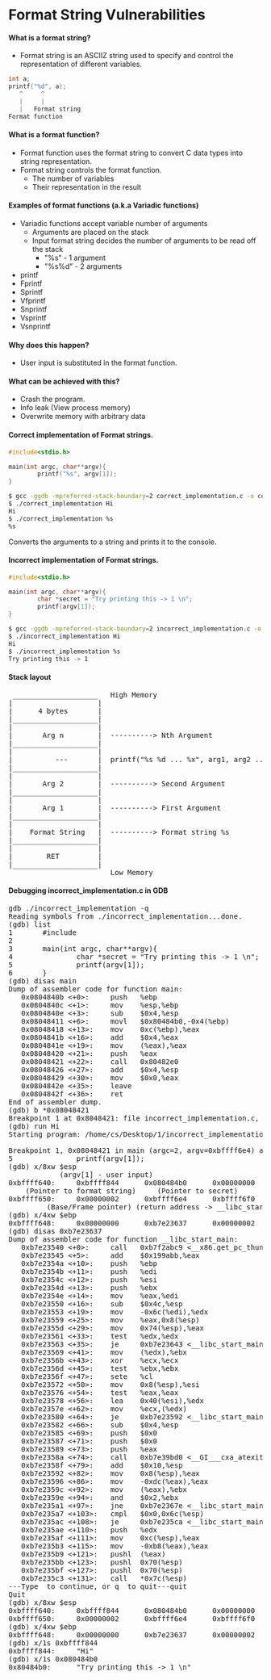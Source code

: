 # Format String Vulnerabilities
#### What is a format string?
* Format string is an ASCIIZ string used to specify and control the representation of different variables.
```c
int a;
printf("%d", a);
   ^     ^
   |     |
   |   Format string
Format function
```

#### What is a format function?
* Format function uses the format string to convert C data types into string representation.
* Format string controls the format function.
  * The number of variables
  * Their representation in the result
  
#### Examples of format functions (a.k.a Variadic functions)
* Variadic functions accept variable number of arguments
  * Arguments are placed on the stack
  * Input format string decides the number of arguments to be read off the stack
    * "%s" - 1 argument
    * "%s%d" - 2 arguments
* printf
* Fprintf
* Sprintf
* Vfprintf
* Snprintf
* Vsprintf
* Vsnprintf

#### Why does this happen?
* User input is substituted in the format function.

#### What can be achieved with this?
* Crash the program.
* Info leak (View process memory)
* Overwrite memory with arbitrary data

#### Correct implementation of Format strings.
```c
#include<stdio.h>

main(int argc, char**argv){
        printf("%s", argv[1]);
}
```
```sh
$ gcc -ggdb -mpreferred-stack-boundary=2 correct_implementation.c -o correct_implementation
$ ./correct_implementation Hi
Hi
$ ./correct_implementation %s
%s
```
Converts the arguments to a string and prints it to the console.

#### Incorrect implementation of Format strings.
```c
#include<stdio.h>

main(int argc, char**argv){
        char *secret = "Try printing this -> 1 \n";
        printf(argv[1]);
}

```
```sh
$ gcc -ggdb -mpreferred-stack-boundary=2 incorrect_implementation.c -o incorrect_implementation
$ ./incorrect_implementation Hi
Hi
$ ./incorrect_implementation %s
Try printing this -> 1
```
#### Stack layout
<pre>
 ____________________	High Memory
|                    |		
|	   4 bytes		 |  
|____________________|		
|					 |
|	    Arg n		 |  ----------> Nth Argument
|____________________|
|					 |
|		   ---		 |	printf("%s %d ... %x", arg1, arg2 ... argn)
|____________________|
|					 |
|		Arg 2		 |  ----------> Second Argument
|____________________|
|					 |
|		Arg 1		 |  ----------> First Argument
|____________________|
|					 |
|	 Format String	 |  ----------> Format string %s
|____________________|
|					 |
|		 RET		 |
|____________________|
				        Low Memory
</pre>

#### Debugging incorrect_implementation.c in GDB
<pre>
gdb ./incorrect_implementation -q
Reading symbols from ./incorrect_implementation...done.
(gdb) list
1       #include<stdio.h>
2
3       main(int argc, char**argv){
4               char *secret = "Try printing this -> 1 \n";
5               printf(argv[1]);
6       }
(gdb) disas main
Dump of assembler code for function main:
   0x0804840b <+0>:     push   %ebp
   0x0804840c <+1>:     mov    %esp,%ebp
   0x0804840e <+3>:     sub    $0x4,%esp
   0x08048411 <+6>:     movl   $0x80484b0,-0x4(%ebp)
   0x08048418 <+13>:    mov    0xc(%ebp),%eax
   0x0804841b <+16>:    add    $0x4,%eax
   0x0804841e <+19>:    mov    (%eax),%eax
   0x08048420 <+21>:    push   %eax
   0x08048421 <+22>:    call   0x80482e0 <printf@plt>
   0x08048426 <+27>:    add    $0x4,%esp
   0x08048429 <+30>:    mov    $0x0,%eax
   0x0804842e <+35>:    leave
   0x0804842f <+36>:    ret
End of assembler dump.
(gdb) b *0x08048421
Breakpoint 1 at 0x8048421: file incorrect_implementation.c, line 5.
(gdb) run Hi
Starting program: /home/cs/Desktop/1/incorrect_implementation Hi

Breakpoint 1, 0x08048421 in main (argc=2, argv=0xbffff6e4) at incorrect_implementation.c:5
5               printf(argv[1]);
(gdb) x/8xw $esp
			(argv[1] - user input)
0xbffff640:     0xbffff844      0x080484b0      0x00000000      0xb7e23637
	(Pointer to format string)	   (Pointer to secret)
0xbffff650:     0x00000002      0xbffff6e4      0xbffff6f0      0x00000000
         (Base/Frame pointer) (return address -> __libc_start_main)
(gdb) x/4xw $ebp
0xbffff648:     0x00000000      0xb7e23637      0x00000002      0xbffff6e4
(gdb) disas 0xb7e23637
Dump of assembler code for function __libc_start_main:
   0xb7e23540 <+0>:     call   0xb7f2abc9 <__x86.get_pc_thunk.ax>
   0xb7e23545 <+5>:     add    $0x199abb,%eax
   0xb7e2354a <+10>:    push   %ebp
   0xb7e2354b <+11>:    push   %edi
   0xb7e2354c <+12>:    push   %esi
   0xb7e2354d <+13>:    push   %ebx
   0xb7e2354e <+14>:    mov    %eax,%edi
   0xb7e23550 <+16>:    sub    $0x4c,%esp
   0xb7e23553 <+19>:    mov    -0x6c(%edi),%edx
   0xb7e23559 <+25>:    mov    %eax,0x8(%esp)
   0xb7e2355d <+29>:    mov    0x74(%esp),%eax
   0xb7e23561 <+33>:    test   %edx,%edx
   0xb7e23563 <+35>:    je     0xb7e23643 <__libc_start_main+259>
   0xb7e23569 <+41>:    mov    (%edx),%ebx
   0xb7e2356b <+43>:    xor    %ecx,%ecx
   0xb7e2356d <+45>:    test   %ebx,%ebx
   0xb7e2356f <+47>:    sete   %cl
   0xb7e23572 <+50>:    mov    0x8(%esp),%esi
   0xb7e23576 <+54>:    test   %eax,%eax
   0xb7e23578 <+56>:    lea    0x40(%esi),%edx
   0xb7e2357e <+62>:    mov    %ecx,(%edx)
   0xb7e23580 <+64>:    je     0xb7e23592 <__libc_start_main+82>
   0xb7e23582 <+66>:    sub    $0x4,%esp
   0xb7e23585 <+69>:    push   $0x0
   0xb7e23587 <+71>:    push   $0x0
   0xb7e23589 <+73>:    push   %eax
   0xb7e2358a <+74>:    call   0xb7e39bd0 <__GI___cxa_atexit>
   0xb7e2358f <+79>:    add    $0x10,%esp
   0xb7e23592 <+82>:    mov    0x8(%esp),%eax
   0xb7e23596 <+86>:    mov    -0xdc(%eax),%eax
   0xb7e2359c <+92>:    mov    (%eax),%ebx
   0xb7e2359e <+94>:    and    $0x2,%ebx
   0xb7e235a1 <+97>:    jne    0xb7e2367e <__libc_start_main+318>
   0xb7e235a7 <+103>:   cmpl   $0x0,0x6c(%esp)
   0xb7e235ac <+108>:   je     0xb7e235ca <__libc_start_main+138>
   0xb7e235ae <+110>:   push   %edx
   0xb7e235af <+111>:   mov    0xc(%esp),%eax
   0xb7e235b3 <+115>:   mov    -0xb8(%eax),%eax
   0xb7e235b9 <+121>:   pushl  (%eax)
   0xb7e235bb <+123>:   pushl  0x70(%esp)
   0xb7e235bf <+127>:   pushl  0x70(%esp)
   0xb7e235c3 <+131>:   call   *0x7c(%esp)
---Type <return> to continue, or q <return> to quit---quit
Quit
(gdb) x/8xw $esp
0xbffff640:     0xbffff844      0x080484b0      0x00000000      0xb7e23637
0xbffff650:     0x00000002      0xbffff6e4      0xbffff6f0      0x00000000
(gdb) x/4xw $ebp
0xbffff648:     0x00000000      0xb7e23637      0x00000002      0xbffff6e4
(gdb) x/1s 0xbffff844
0xbffff844:     "Hi"
(gdb) x/1s 0x080484b0
0x80484b0:      "Try printing this -> 1 \n"
</pre>

